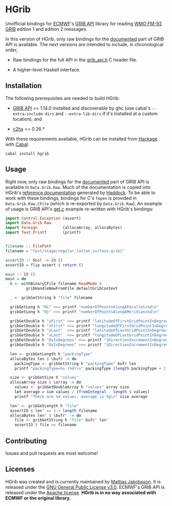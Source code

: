 # HGrib

Unofficial bindings for [ECMWF][]'s [GRIB API][] library for reading
[WMO FM-92 GRIB][] edition 1 and edition 2 messages.

In this version of HGrib, only raw bindings for the
[documented][GRIB Docs] part of GRIB API is available.  The next
versions are intended to include, in chronological order,

  * Raw bindings for the full API in the [grib_api.h][GRIB Header] C
    header file.

  * A higher-level Haskell interface.


## Installation

The following prerequisites are needed to build HGrib:

  * [GRIB API][] == 1.14.0 installed and discoverable by ghc (use
    cabal's `--extra-include-dirs` and `--extra-lib-dirs` if it's
    installed at a custom location); and

  * [c2hs][] == 0.26.*

With these requirements available, HGrib can be installed from
[Hackage][] with [Cabal][]:

```
cabal install hgrib
```


## Usage

Right now, only raw bindings for the [documented][GRIB Docs] part of
GRIB API is available in `Data.Grib.Raw`.  Much of the documentation
is copied into HGrib's [reference documentation][HGrib Docs] generated
by [Haddock][].  To be able to work with these bindings, bindings for
C's `fopen` is provided in `Data.Grib.Raw.CFile` (which is re-exported
by `Data.Grib.Raw`).  An example of usage is GRIB API's
[get.c][GRIB Get] example re-written with HGrib's bindings:

```haskell
import Control.Exception (assert)
import Data.Grib.Raw
import Foreign           (allocaArray, allocaBytes)
import Text.Printf       (printf)


filename :: FilePath
filename = "test/stage/regular_latlon_surface.grib1"

assertIO :: Bool -> IO ()
assertIO = flip assert $ return ()

main :: IO ()
main = do
  h <- withBinaryCFile filename ReadMode $
         gribHandleNewFromFile defaultGribContext

  _ <- gribSetString h "file" filename

  gribGetLong h "Ni" >>= printf "numberOfPointsAlongAParallel=%d\n"
  gribGetLong h "Nj" >>= printf "numberOfPointsAlongAMeridian=%d\n"

  gribGetDouble h "yFirst" >>= printf "latitudeOfFirstGridPointInDegrees=%g\n"
  gribGetDouble h "xFirst" >>= printf "longitudeOfFirstGridPointInDegrees=%g\n"
  gribGetDouble h "yLast"  >>= printf "latitudeOfLastGridPointInDegrees=%g\n"
  gribGetDouble h "xLast"  >>= printf "longitudeOfLastGridPointInDegrees=%g\n"
  gribGetDouble h "DyInDegrees" >>= printf "jDirectionIncrementInDegrees=%g\n"
  gribGetDouble h "DxInDegrees" >>= printf "iDirectionIncrementInDegrees=%g\n"

  len <- gribGetLength h "packingType"
  allocaBytes len $ \bufr -> do
    packingType <- gribGetString h "packingType" bufr len
    printf "packingType=%s (%d)\n" packingType (length packingType + 1)

  size <- gribGetSize h "values"
  allocaArray size $ \array -> do
    values <- gribGetDoubleArray h "values" array size
    let average = sum values / (fromIntegral . length $ values)
    printf "There are %d values, average is %g\n" size average

  len' <- gribGetLength h "file"
  assertIO $ len' == 1 + length filename
  allocaBytes len' $ \bufr' -> do
    file <- gribGetString h "file" bufr' len'
    assertIO $ file == filename
```


## Contributing

Issues and pull requests are most welcome!


## Licenses

HGrib was created and is currently maintained by
[Mattias Jakobsson][].  It is released under the
[GNU General Public License v3.0][GPL3].  ECMWF's GRIB API is released
under the [Apache license][].  **HGrib is in no way associated with
ECMWF or the original library.**


[Apache license]:    https://software.ecmwf.int/wiki/display/GRIB/License
[c2hs]:              https://github.com/haskell/c2hs
[Cabal]:             https://www.haskell.org/cabal/
[ECMWF]:             http://www.ecmwf.int/
[GPL3]:              http://www.gnu.org/licenses/gpl-3.0.html
[GRIB API]:          https://software.ecmwf.int/wiki/display/GRIB/Home
[GRIB Docs]:         https://software.ecmwf.int/wiki/display/GRIB/Module+Index
[GRIB Get]:          https://software.ecmwf.int/wiki/display/GRIB/get.c
[GRIB Header]:       https://software.ecmwf.int/wiki/display/GRIB/grib_api.h+File+Reference
[Hackage]:           http://hackage.haskell.org/
[Haddock]:           https://www.haskell.org/haddock/
[HGRIB Docs]:        https://hackage.haskell.org/package/hgrib
[Mattias Jakobsson]: https://github.com/mjakob
[WMO FM-92 GRIB]:    http://www.wmo.int/pages/prog/www/WMOCodes/Guides/GRIB/Introduction_GRIB1-GRIB2.pdf
